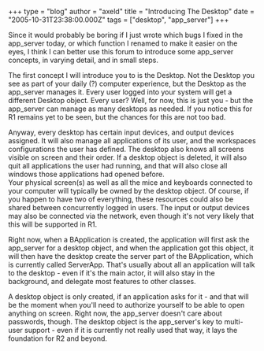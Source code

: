 +++
type = "blog"
author = "axeld"
title = "Introducing The Desktop"
date = "2005-10-31T23:38:00.000Z"
tags = ["desktop", "app_server"]
+++

<p>Since it would probably be boring if I just wrote which bugs I fixed in the app_server today, or which function I renamed to make it easier on the eyes, I think I can better use this forum to introduce some app_server concepts, in varying detail, and in small steps.</p>

<p>The first concept I will introduce you to is the Desktop. Not the Desktop you see as part of your daily (?) computer experience, but the Desktop as the app_server manages it. Every user logged into your system will get a different Desktop object. Every user? Well, for now, this is just you - but the app_server can manage as many desktops as needed. If you notice this for R1 remains yet to be seen, but the chances for this are not too bad.</p>

<p>Anyway, every desktop has certain input devices, and output devices assigned. It will also manage all applications of its user, and the workspaces configurations the user has defined. The desktop also knows all screens visible on screen and their order. If a desktop object is deleted, it will also quit all applications the user had running, and that will also close all windows those applications had opened before.<br/>
Your physical screen(s) as well as all the mice and keyboards connected to your computer will typically be owned by the desktop object. Of course, if you happen to have two of everything, these resources could also be shared between concurrently logged in users. The input or output devices may also be connected via the network, even though it's not very likely that this will be supported in R1.</p>

<p>Right now, when a BApplication is created, the application will first ask the app_server for a desktop object, and when the application got this object, it will then have the desktop create the server part of the BApplication, which is currently called ServerApp. That's usually about all an application will talk to the desktop - even if it's the main actor, it will also stay in the background, and delegate most features to other classes.</p>

<p>A desktop object is only created, if an application asks for it - and that will be the moment when you'll need to authorize yourself to be able to open anything on screen. Right now, the app_server doesn't care about passwords, though. The desktop object is the app_server's key to multi-user support - even if it is currently not really used that way, it lays the foundation for R2 and beyond.</p>
